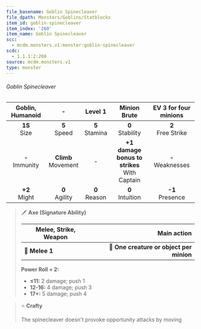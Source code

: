 ```yaml
---
file_basename: Goblin Spinecleaver
file_dpath: Monsters/Goblins/Statblocks
item_id: goblin-spinecleaver
item_index: '260'
item_name: Goblin Spinecleaver
scc:
  - mcdm.monsters.v1:monster:goblin-spinecleaver
scdc:
  - 1.1.1:2:260
source: mcdm.monsters.v1
type: monster
---
```


###### Goblin Spinecleaver

|  Goblin, Humanoid   |            -            |      Level 1       |                   Minion Brute                   | EV 3 for four minions  |
| :-----------------: | :---------------------: | :----------------: | :----------------------------------------------: | :--------------------: |
|  **1S**<br/> Size   |    **5**<br/> Speed     | **5**<br/> Stamina |               **0**<br/> Stability               | **2**<br/> Free Strike |
| **-**<br/> Immunity | **Climb**<br/> Movement |         -          | **+1 damage bonus to strikes**<br/> With Captain | **-**<br/> Weaknesses  |
|  **+2**<br/> Might  |   **0**<br/> Agility    | **0**<br/> Reason  |               **0**<br/> Intuition               |  **-1**<br/> Presence  |

<!-- -->
> 🗡 **Axe (Signature Ability)**
>
> | **Melee, Strike, Weapon** |                          **Main action** |
> | ------------------------- | ---------------------------------------: |
> | **📏 Melee 1**            | **🎯 One creature or object per minion** |
>
> **Power Roll + 2:**
>
> - **≤11:** 2 damage; push 1
> - **12-16:** 4 damage; push 3
> - **17+:** 5 damage; push 4

<!-- -->
> ⭐️ **Crafty**
>
> The spinecleaver doesn't provoke opportunity attacks by moving
